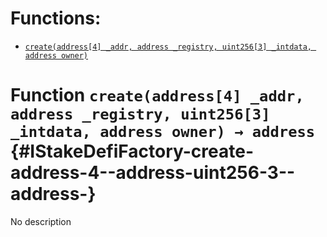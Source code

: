 # Functions:

- [`create(address[4] _addr, address _registry, uint256[3] _intdata, address owner)`](#IStakeDefiFactory-create-address-4--address-uint256-3--address-)

# Function `create(address[4] _addr, address _registry, uint256[3] _intdata, address owner) → address` {#IStakeDefiFactory-create-address-4--address-uint256-3--address-}

No description
